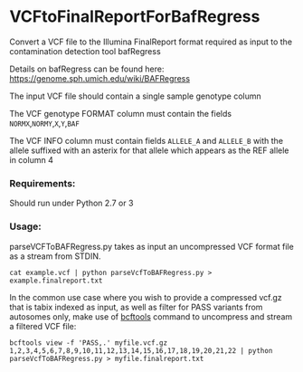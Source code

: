 # VCFtoFinalReportForBafRegress

Convert a VCF file to the Illumina FinalReport format required as input to the contamination detection tool bafRegress

Details on bafRegress can be found here: https://genome.sph.umich.edu/wiki/BAFRegress

The input VCF file should contain a single sample genotype column

The VCF genotype FORMAT column must contain the fields `NORMX`,`NORMY`,`X`,`Y`,`BAF`

The VCF INFO column must contain fields `ALLELE_A` and `ALLELE_B` with the allele suffixed with an asterix for that allele which appears as the REF allele in column 4

### Requirements:
Should run under Python 2.7 or 3

### Usage:
parseVCFToBAFRegress.py takes as input an uncompressed VCF format file as a stream from STDIN.


    cat example.vcf | python parseVcfToBAFRegress.py > example.finalreport.txt 


In the common use case where you wish to provide a compressed vcf.gz that is tabix indexed as input, as well as filter for  PASS variants from autosomes only, make use of [bcftools](http://samtools.github.io/bcftools/bcftools.html) command to uncompress and stream a filtered VCF file:

    bcftools view -f 'PASS,.' myfile.vcf.gz 1,2,3,4,5,6,7,8,9,10,11,12,13,14,15,16,17,18,19,20,21,22 | python parseVcfToBAFRegress.py > myfile.finalreport.txt
